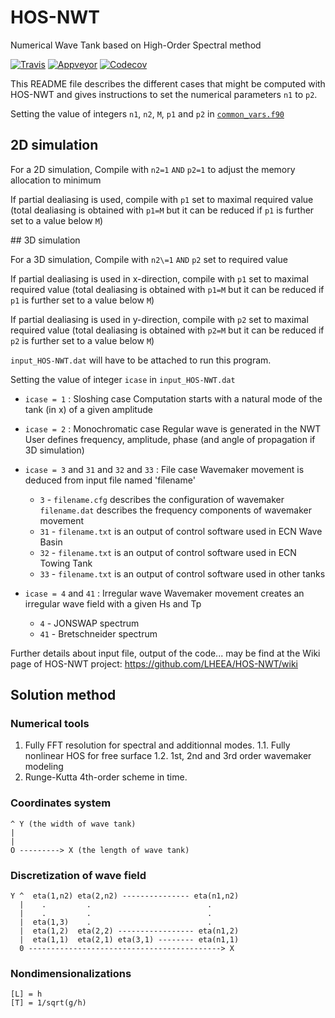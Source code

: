 # HOS-NWT

Numerical Wave Tank based on High-Order Spectral method

[![Travis][buildstatus_image_travis]][travisci]
[![Appveyor][buildstatus_image_appveyor]][appveyorci]
[![Codecov][codecov_image]][codecovci]

This README file describes the different cases that might be computed with HOS-NWT
and gives instructions to set the numerical parameters `n1` to `p2`.

Setting the value of integers `n1`, `n2`, `M`, `p1` and `p2` in
[`common_vars.f90`](sources/variabledef/common_vars.f90)

## 2D simulation

For a 2D simulation,
   Compile with `n2=1` `AND` `p2=1` to adjust the memory allocation to minimum

   If partial dealiasing is used, compile with `p1` set to maximal required value
   (total dealiasing is obtained with `p1=M`
   but it can be reduced if `p1` is further set to a value below `M`)

## 3D simulation

For a 3D simulation,
   Compile with `n2\=1` `AND` `p2` set to required value

   If partial dealiasing is used in x-direction,
   compile with `p1` set to maximal required value (total dealiasing is obtained with `p1=M`
   but it can be reduced if `p1` is further set to a value below `M`)

   If partial dealiasing is used in y-direction,
   compile with `p2` set to maximal required value (total dealiasing is obtained with `p2=M`
   but it can be reduced if `p2` is further set to a value below `M`)

   `input_HOS-NWT.dat` will have to be attached to run this program.

Setting the value of integer `icase` in `input_HOS-NWT.dat`

- `icase = 1` : Sloshing case
    Computation starts with a natural mode of the tank (in x) of a given amplitude

- `icase = 2` : Monochromatic case
    Regular wave is generated in the NWT
    User defines frequency, amplitude, phase (and angle of propagation if 3D simulation)

- `icase = 3` and `31` and `32` and `33` : File case
    Wavemaker movement is deduced from input file named 'filename'
    - `3`  - `filename.cfg` describes the configuration of wavemaker
        `filename.dat` describes the frequency components of wavemaker movement
    - `31` - `filename.txt` is an output of control software used in ECN Wave Basin
    - `32` - `filename.txt` is an output of control software used in ECN Towing Tank
    - `33` - `filename.txt` is an output of control software used in other tanks

- `icase = 4` and `41` : Irregular wave
   Wavemaker movement creates an irregular wave field with a given Hs and Tp
    - `4`  - JONSWAP spectrum
    - `41` - Bretschneider spectrum

Further details about input file, output of the code... may be find at the Wiki page of HOS-NWT project: https://github.com/LHEEA/HOS-NWT/wiki

## Solution method

### Numerical tools

1. Fully FFT resolution for spectral and additionnal modes.
  1.1. Fully nonlinear HOS for free surface
  1.2. 1st, 2nd and 3rd order wavemaker modeling
2. Runge-Kutta 4th-order scheme in time.


### Coordinates system

    ^ Y (the width of wave tank)
    |
    |
    O ---------> X (the length of wave tank)


### Discretization of wave field

    Y ^  eta(1,n2) eta(2,n2) --------------- eta(n1,n2)
      |    .         .                          .
      |    .         .                          .
      |  eta(1,3)    .                          .
      |  eta(1,2)  eta(2,2) ----------------- eta(n1,2)
      |  eta(1,1)  eta(2,1) eta(3,1) -------- eta(n1,1)
      0 -------------------------------------------> X


### Nondimensionalizations

    [L] = h
    [T] = 1/sqrt(g/h)


[buildstatus_image_travis]: https://travis-ci.org/LHEEA/HOS-NWT.svg?branch=master
[travisci]: https://travis-ci.org/LHEEA/HOS-NWT

[buildstatus_image_appveyor]: https://ci.appveyor.com/api/projects/status/q34rxsbulke4mhew?svg=true
[appveyorci]: https://ci.appveyor.com/project/gducrozet/hos-nwt

[codecov_image]: https://codecov.io/gh/LHEEA/HOS-NWT/branch/master/graph/badge.svg
[codecovci]: https://codecov.io/gh/LHEEA/HOS-NWT
